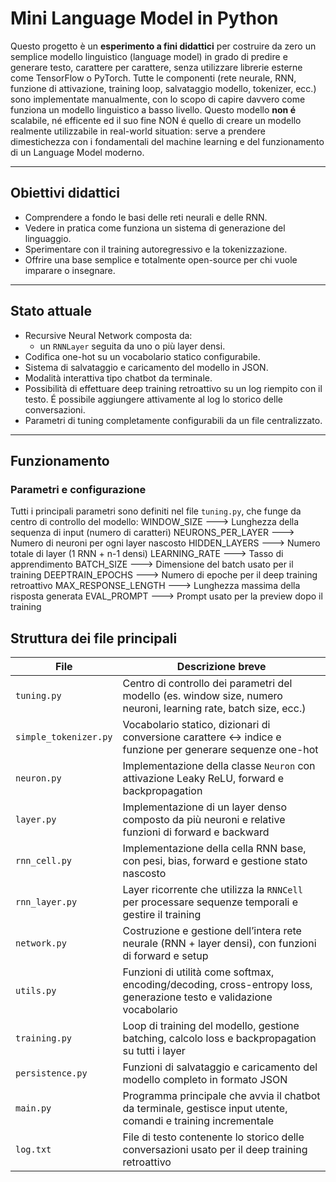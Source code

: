 # Mini Language Model in Python

Questo progetto è un **esperimento a fini didattici** per costruire da zero un semplice modello linguistico (language model) in grado di predire e generare testo, carattere per carattere, senza utilizzare librerie esterne come TensorFlow o PyTorch.
Tutte le componenti (rete neurale, RNN, funzione di attivazione, training loop, salvataggio modello, tokenizer, ecc.) sono implementate manualmente, con lo scopo di capire davvero come funziona un modello linguistico a basso livello.
Questo modello **non é** scalabile, né efficente ed il suo fine NON é quello di creare un modello realmente utilizzabile in real-world situation: serve a prendere dimestichezza con i fondamentali del machine learning e del funzionamento
di un Language Model moderno.

---

## Obiettivi didattici

- Comprendere a fondo le basi delle reti neurali e delle RNN.
- Vedere in pratica come funziona un sistema di generazione del linguaggio.
- Sperimentare con il training autoregressivo e la tokenizzazione.
- Offrire una base semplice e totalmente open-source per chi vuole imparare o insegnare.

---

## Stato attuale

- Recursive Neural Network composta da:
  - un `RNNLayer` seguita da uno o più layer densi.
- Codifica one-hot su un vocabolario statico configurabile.
- Sistema di salvataggio e caricamento del modello in JSON.
- Modalità interattiva tipo chatbot da terminale.
- Possibilità di effettuare deep training retroattivo su un log riempito con il testo. É possibile aggiungere attivamente al log lo storico delle conversazioni.
- Parametri di tuning completamente configurabili da un file centralizzato.

---

## Funzionamento

### Parametri e configurazione

Tutti i principali parametri sono definiti nel file `tuning.py`, che funge da centro di controllo del modello:
WINDOW_SIZE     --->      Lunghezza della sequenza di input (numero di caratteri)
NEURONS_PER_LAYER  --->   Numero di neuroni per ogni layer nascosto
HIDDEN_LAYERS    --->     Numero totale di layer (1 RNN + n-1 densi)
LEARNING_RATE   --->      Tasso di apprendimento
BATCH_SIZE     --->       Dimensione del batch usato per il training
DEEPTRAIN_EPOCHS  --->    Numero di epoche per il deep training retroattivo
MAX_RESPONSE_LENGTH  ---> Lunghezza massima della risposta generata
EVAL_PROMPT    --->       Prompt usato per la preview dopo il training

## Struttura dei file principali

| File               | Descrizione breve                                                          |
|--------------------|---------------------------------------------------------------------------|
| `tuning.py`        | Centro di controllo dei parametri del modello (es. window size, numero neuroni, learning rate, batch size, ecc.) |
| `simple_tokenizer.py` | Vocabolario statico, dizionari di conversione carattere ↔ indice e funzione per generare sequenze one-hot |
| `neuron.py`        | Implementazione della classe `Neuron` con attivazione Leaky ReLU, forward e backpropagation |
| `layer.py`         | Implementazione di un layer denso composto da più neuroni e relative funzioni di forward e backward |
| `rnn_cell.py`      | Implementazione della cella RNN base, con pesi, bias, forward e gestione stato nascosto |
| `rnn_layer.py`     | Layer ricorrente che utilizza la `RNNCell` per processare sequenze temporali e gestire il training |
| `network.py`       | Costruzione e gestione dell’intera rete neurale (RNN + layer densi), con funzioni di forward e setup |
| `utils.py`         | Funzioni di utilità come softmax, encoding/decoding, cross-entropy loss, generazione testo e validazione vocabolario |
| `training.py`      | Loop di training del modello, gestione batching, calcolo loss e backpropagation su tutti i layer |
| `persistence.py`   | Funzioni di salvataggio e caricamento del modello completo in formato JSON |
| `main.py`       | Programma principale che avvia il chatbot da terminale, gestisce input utente, comandi e training incrementale |
| `log.txt`          | File di testo contenente lo storico delle conversazioni usato per il deep training retroattivo |
